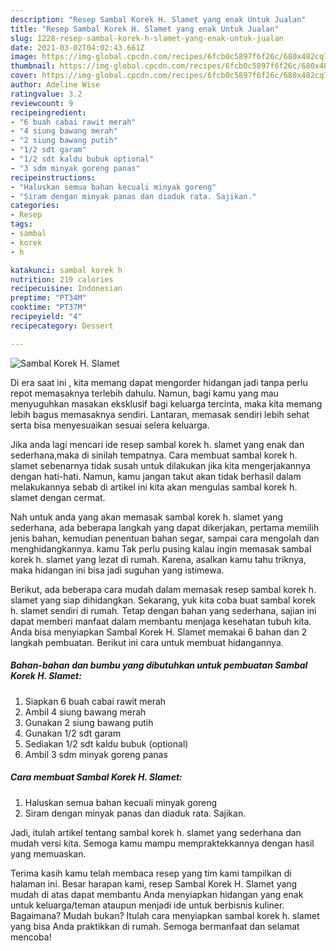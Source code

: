 ```yaml
---
description: "Resep Sambal Korek H. Slamet yang enak Untuk Jualan"
title: "Resep Sambal Korek H. Slamet yang enak Untuk Jualan"
slug: 1228-resep-sambal-korek-h-slamet-yang-enak-untuk-jualan
date: 2021-03-02T04:02:43.661Z
image: https://img-global.cpcdn.com/recipes/6fcb0c5897f6f26c/680x482cq70/sambal-korek-h-slamet-foto-resep-utama.jpg
thumbnail: https://img-global.cpcdn.com/recipes/6fcb0c5897f6f26c/680x482cq70/sambal-korek-h-slamet-foto-resep-utama.jpg
cover: https://img-global.cpcdn.com/recipes/6fcb0c5897f6f26c/680x482cq70/sambal-korek-h-slamet-foto-resep-utama.jpg
author: Adeline Wise
ratingvalue: 3.2
reviewcount: 9
recipeingredient:
- "6 buah cabai rawit merah"
- "4 siung bawang merah"
- "2 siung bawang putih"
- "1/2 sdt garam"
- "1/2 sdt kaldu bubuk optional"
- "3 sdm minyak goreng panas"
recipeinstructions:
- "Haluskan semua bahan kecuali minyak goreng"
- "Siram dengan minyak panas dan diaduk rata. Sajikan."
categories:
- Resep
tags:
- sambal
- korek
- h

katakunci: sambal korek h 
nutrition: 219 calories
recipecuisine: Indonesian
preptime: "PT34M"
cooktime: "PT37M"
recipeyield: "4"
recipecategory: Dessert

---
```



![Sambal Korek H. Slamet](https://img-global.cpcdn.com/recipes/6fcb0c5897f6f26c/680x482cq70/sambal-korek-h-slamet-foto-resep-utama.jpg)

Di era  saat ini , kita memang dapat mengorder hidangan jadi tanpa perlu repot memasaknya terlebih dahulu. Namun, bagi kamu yang mau menyuguhkan masakan eksklusif bagi keluarga tercinta, maka kita memang lebih bagus memasaknya sendiri. Lantaran, memasak sendiri lebih sehat serta bisa menyesuaikan sesuai selera keluarga.

Jika anda lagi mencari ide resep sambal korek h. slamet yang enak dan sederhana,maka di sinilah tempatnya. Cara membuat sambal korek h. slamet  sebenarnya tidak susah untuk dilakukan jika kita mengerjakannya dengan hati-hati. Namun, kamu jangan takut akan tidak berhasil dalam melakukannya 
sebab di artikel ini kita akan mengulas sambal korek h. slamet dengan cermat.  



Nah untuk anda yang akan memasak sambal korek h. slamet yang sederhana, ada beberapa langkah yang dapat dikerjakan, pertama memilih jenis bahan, kemudian penentuan bahan segar, sampai cara mengolah dan menghidangkannya. kamu Tak perlu pusing kalau ingin memasak sambal korek h. slamet yang lezat di rumah. Karena, asalkan kamu  tahu triknya, maka hidangan ini bisa jadi suguhan yang istimewa.

Berikut, ada beberapa cara mudah dalam memasak resep sambal korek h. slamet yang siap dihidangkan. Sekarang, yuk kita coba buat sambal korek h. slamet sendiri di rumah. Tetap dengan bahan yang sederhana, sajian ini dapat memberi manfaat dalam membantu menjaga kesehatan tubuh kita. Anda bisa menyiapkan Sambal Korek H. Slamet memakai 6 bahan dan 2 langkah pembuatan. Berikut ini cara untuk membuat hidangannya.

<!--inarticleads1-->

##### Bahan-bahan dan bumbu yang dibutuhkan untuk pembuatan Sambal Korek H. Slamet:

1. Siapkan 6 buah cabai rawit merah
1. Ambil 4 siung bawang merah
1. Gunakan 2 siung bawang putih
1. Gunakan 1/2 sdt garam
1. Sediakan 1/2 sdt kaldu bubuk (optional)
1. Ambil 3 sdm minyak goreng panas




<!--inarticleads2-->

##### Cara membuat Sambal Korek H. Slamet:

1. Haluskan semua bahan kecuali minyak goreng
1. Siram dengan minyak panas dan diaduk rata. Sajikan.




Jadi, itulah artikel tentang  sambal korek h. slamet  yang sederhana dan mudah versi kita. Semoga kamu mampu mempraktekkannya dengan hasil yang memuaskan. 

Terima kasih kamu telah membaca resep yang tim kami tampilkan di halaman ini. Besar harapan kami, resep  Sambal Korek H. Slamet yang mudah di atas dapat membantu Anda menyiapkan hidangan yang enak untuk keluarga/teman ataupun menjadi ide untuk berbisnis kuliner. Bagaimana? Mudah bukan? Itulah cara menyiapkan sambal korek h. slamet yang bisa Anda praktikkan di rumah. Semoga bermanfaat dan selamat mencoba!


